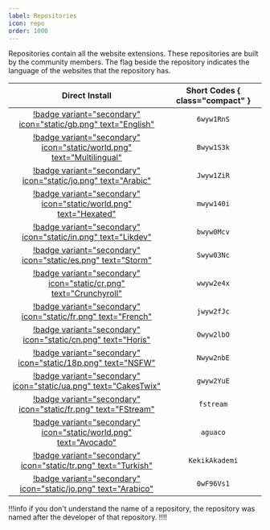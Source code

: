 ```yaml
---
label: Repositories
icon: repo
order: 1000
---
```


Repositories contain all the website extensions. These repositories are built by the community members. The flag beside the repository indicates the language of the websites that the repository has.

Direct Install | Short Codes { class="compact" }
:---: | :---:
[!badge variant="secondary" icon="static/gb.png" text="English"](https://cutt.ly/6wyw1RnS) | `6wyw1RnS`
[!badge variant="secondary" icon="static/world.png" text="Multilingual"](https://cutt.ly/Bwyw1S3k) | `Bwyw1S3k`
[!badge variant="secondary" icon="static/jo.png" text="Arabic"](https://cutt.ly/Jwyw1ZiR) | `Jwyw1ZiR`
[!badge variant="secondary" icon="static/world.png" text="Hexated"](https://cutt.ly/mwyw140i) | `mwyw140i`
[!badge variant="secondary" icon="static/in.png" text="Likdev"](https://cutt.ly/bwyw0Mcv) | `bwyw0Mcv`
[!badge variant="secondary" icon="static/es.png" text="Storm"](https://cutt.ly/Swyw03Nc) | `Swyw03Nc`
[!badge variant="secondary" icon="static/cr.png" text="Crunchyroll"](https://cutt.ly/wwyw2e4x) | `wwyw2e4x`
[!badge variant="secondary" icon="static/fr.png" text="French"](https://cutt.ly/jwyw2fJc) | `jwyw2fJc`
[!badge variant="secondary" icon="static/cn.png" text="Horis"](https://cutt.ly/Owyw2lbO) | `Owyw2lbO`
[!badge variant="secondary" icon="static/18p.png" text="NSFW"](https://cutt.ly/Nwyw2nbE) | `Nwyw2nbE`
[!badge variant="secondary" icon="static/ua.png" text="CakesTwix"](https://cutt.ly/gwyw2YuE) | `gwyw2YuE`
[!badge variant="secondary" icon="static/fr.png" text="FStream"](https://cutt.ly/fstream) | `fstream`
[!badge variant="secondary" icon="static/world.png" text="Avocado"](https://cutt.ly/aguaco) | `aguaco`
[!badge variant="secondary" icon="static/tr.png" text="Turkish"](https://cutt.ly/KekikAkademi) | `KekikAkademi`
[!badge variant="secondary" icon="static/jo.png" text="Arabico"](https://cutt.ly/0wF96Vs1) | `0wF96Vs1`

!!!info
if you don't understand the name of a repository, the repository was named after the developer of that repository.
!!!!
